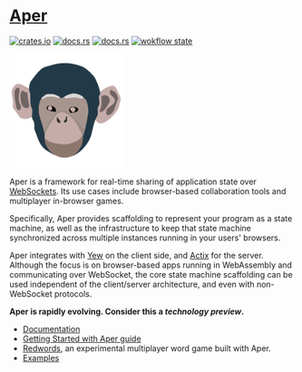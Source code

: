 # [Aper](https://aper.dev)

[![crates.io](https://img.shields.io/crates/v/aper.svg)](https://crates.io/crates/aper)
[![docs.rs](https://img.shields.io/badge/docs-release-brightgreen)](https://docs.rs/aper/)
[![docs.rs](https://img.shields.io/badge/docs-latest-orange)](https://aper.dev/doc/aper/index.html)
[![wokflow state](https://github.com/aper-dev/aper/workflows/build/badge.svg)](https://github.com/aper-dev/aper/actions/workflows/rust.yml)

<img src="website/ape.svg" alt="Cartoonized face of an ape." width="200px" />

Aper is a framework for real-time sharing of application state
over [WebSockets](https://developer.mozilla.org/en-US/docs/Web/API/WebSocket).
Its use cases include browser-based collaboration tools and
multiplayer in-browser games.

Specifically, Aper provides scaffolding to represent your program as a state
machine, as well as the infrastructure to keep that state machine synchronized
across multiple instances running in your users' browsers.

Aper integrates with [Yew](https://yew.rs/docs/en/) on the client side, and
[Actix](https://actix.rs/) for the server. Although the focus is on browser-based
apps running in WebAssembly and communicating over WebSocket, the core state
machine scaffolding can be used independent of the client/server architecture,
and even with non-WebSocket protocols.

**Aper is rapidly evolving. Consider this a *technology preview*.**

- [Documentation](https://docs.rs/aper/)
- [Getting Started with Aper guide](https://aper.dev/guide/)
- [Redwords](https://redwords.paulbutler.org), an experimental multiplayer word game built with Aper.
- [Examples](examples)
